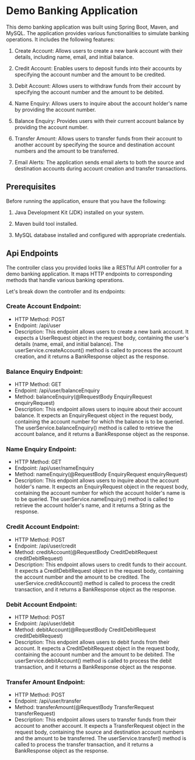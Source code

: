 
# Demo Banking Application
This demo banking application was built using Spring Boot, Maven, and MySQL. The application provides various functionalities to simulate banking operations. It includes the following features:

1. Create Account: Allows users to create a new bank account with their details, including name, email, and initial balance.

2. Credit Account: Enables users to deposit funds into their accounts by specifying the account number and the amount to be credited.

5. Debit Account: Allows users to withdraw funds from their account by specifying the account number and the amount to be debited.

6. Name Enquiry: Allows users to inquire about the account holder's name by providing the account number.

7. Balance Enquiry: Provides users with their current account balance by providing the account number.

8. Transfer Amount: Allows users to transfer funds from their account to another account by specifying the source and destination account numbers and the amount to be transferred.

9. Email Alerts: The application sends email alerts to both the source and destination accounts during account creation and transfer transactions.
## Prerequisites
Before running the application, ensure that you have the following:

1. Java Development Kit (JDK) installed on your system.

2. Maven build tool installed.

3. MySQL database installed and configured with appropriate credentials.
## Api Endpoints
The controller class you provided looks like a RESTful API controller for a demo banking application. It maps HTTP endpoints to corresponding methods that handle various banking operations.

Let's break down the controller and its endpoints:

### Create Account Endpoint:
- HTTP Method: POST
- Endpoint: /api/user
- Description: This endpoint allows users to create a new bank account. It expects a UserRequest object in the request body, containing the user's details (name, email, and initial balance). The userService.createAccount() method is called to process the account creation, and it returns a BankResponse object as the response.

### Balance Enquiry Endpoint:

- HTTP Method: GET
- Endpoint: /api/user/balanceEnquiry
- Method: balanceEnquiry(@RequestBody EnquiryRequest enquiryRequest)
- Description: This endpoint allows users to inquire about their account balance. It expects an EnquiryRequest object in the request body, containing the account number for which the balance is to be queried. The userService.balanceEnquiry() method is called to retrieve the account balance, and it returns a BankResponse object as the response.

### Name Enquiry Endpoint:

- HTTP Method: GET
- Endpoint: /api/user/nameEnquiry
- Method: nameEnquiry(@RequestBody EnquiryRequest enquiryRequest)
- Description: This endpoint allows users to inquire about the account holder's name. It expects an EnquiryRequest object in the request body, containing the account number for which the account holder's name is to be queried. The userService.nameEnquiry() method is called to retrieve the account holder's name, and it returns a String as the response.


### Credit Account Endpoint:

- HTTP Method: POST
- Endpoint: /api/user/credit
- Method: creditAccount(@RequestBody CreditDebitRequest creditDebitRequest)
- Description: This endpoint allows users to credit funds to their account. It expects a CreditDebitRequest object in the request body, containing the account number and the amount to be credited. The userService.creditAccount() method is called to process the credit transaction, and it returns a BankResponse object as the response.


### Debit Account Endpoint:

- HTTP Method: POST
- Endpoint: /api/user/debit
- Method: debitAccount(@RequestBody CreditDebitRequest creditDebitRequest)
- Description: This endpoint allows users to debit funds from their account. It expects a CreditDebitRequest object in the request body, containing the account number and the amount to be debited. The userService.debitAccount() method is called to process the debit transaction, and it returns a BankResponse object as the response.


### Transfer Amount Endpoint:

- HTTP Method: POST
- Endpoint: /api/user/transfer
- Method: transferAmount(@RequestBody TransferRequest transferRequest)
- Description: This endpoint allows users to transfer funds from their account to another account. It expects a TransferRequest object in the request body, containing the source and destination account numbers and the amount to be transferred. The userService.transfer() method is called to process the transfer transaction, and it returns a BankResponse object as the response.

